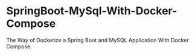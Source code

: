 # SpringBoot-MySql-With-Docker-Compose
The Way of Dockerize a Spring Boot and MySQL Application With Docker Compose.
